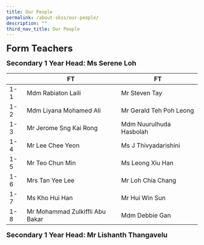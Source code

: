 ```yaml
---
title: Our People
permalink: /about-skss/our-people/
description: ""
third_nav_title: Our People
---
```

**<font size=5>Form Teachers</font>**

**<font size=4>Secondary 1 Year Head: Ms Serene Loh</font>**

|     | FT                                  | FT                       |
|-----|-------------------------------------|--------------------------|
| 1-1 | Mdm Rabiaton Laili                  | Mr Steven Tay            |
| 1-2 | Mdm Liyana Mohamed Ali              | Mr Gerald Teh Poh Leong  |
| 1-3 | Mr Jerome Sng Kai Rong              | Mdm Nuurulhuda Hasbolah  |
| 1-4 | Mr Lee Chee Yeon                    | Ms J Thivyadarishini     |
| 1-5 | Mr Teo Chun Min                     | Ms Leong Xiu Han         |
| 1-6 | Mrs Tan Yee Lee                     | Mr Loh Chia Chang        |
| 1-7 | Ms Kho Hui Han                      | Mr Hui Win Sun           |
| 1-8 | Mr Mohammad Zulkiffli Abu Bakar | Mdm Debbie Gan           |



**<font size=4>Secondary 1 Year Head: Mr Lishanth Thangavelu </font>**